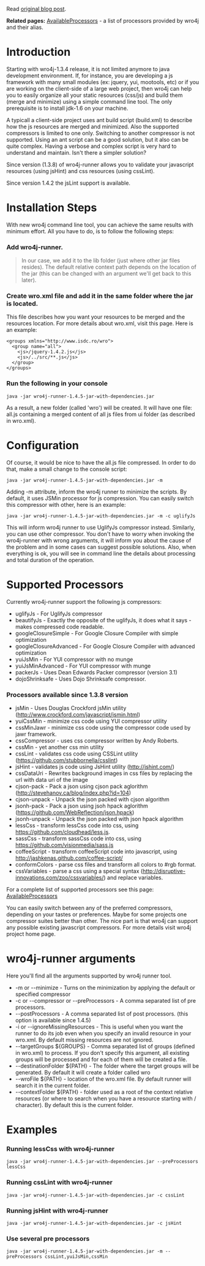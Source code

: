 Read [original blog post](http://web-resource-optimization.blogspot.com/2011/02/simple-client-side-build-system-with.html).

**Related pages:**
[AvailableProcessors](AvailableProcessors.md) - a list of processors provided by wro4j and their alias.

# Introduction #
Starting with wro4j-1.3.4 release, it is not limited anymore to java development environment. If, for instance, you are developing a js framework with many small modules (ex: jquery, yui, mootools, etc) or if you are working on the client-side of a large web project, then wro4j can help you to easily organize all your static resources (css/js) and build them (merge and minimize) using a simple command line tool. The only prerequisite is to install jdk-1.6 on your machine.

A typicall a client-side project uses ant build script (build.xml) to describe how the js resources are merged and minimized. Also the supported compressors is limited to one only. Switching to another compressor is not supported. Using an ant script can be a good solution, but it also can be quite complex. Having a verbose and complex script is very hard to understand and maintain. Isn't there a simpler solution?

Since version (1.3.8) of wro4j-runner allows you to validate your javascript resources (using jsHint) and css resources (using cssLint).

Since version 1.4.2 the jsLint support is available.

# Installation Steps #
With new wro4j command line tool, you can achieve the same results with minimum effort. All you have to do, is to follow the following steps:

### Add wro4j-runner. ###
> In our case, we add it to the lib folder (just where other jar files resides). The default relative context path depends on the location of the jar (this can be changed with an argument we'll get back to this later).
### Create wro.xml file and add it in the same folder where the jar is located. ###
This file describes how you want your resources to be merged and the resources location. For more details about wro.xml, visit this page. Here is an example:
```
<groups xmlns="http://www.isdc.ro/wro">
  <group name="all">
    <js>/jquery-1.4.2.js</js>
    <js>/../src/**.js</js> 
  </group>
</groups>
```
### Run the following in your console ###
```
java -jar wro4j-runner-1.4.5-jar-with-dependencies.jar
```
As a result, a new folder (called 'wro') will be created. It will have one file: all.js containing a merged content of all js files from ui folder (as described in wro.xml).

# Configuration #
Of course, it would be nice to have the all.js file compressed. In order to do that, make a small change to the console script:
```
java -jar wro4j-runner-1.4.5-jar-with-dependencies.jar -m
```
Adding -m attribute, inform the wro4j runner to minimize the scripts. By default, it uses JSMin processor for js compression. You can easily switch this compressor with other, here is an example:
```
java -jar wro4j-runner-1.4.5-jar-with-dependencies.jar -m -c uglifyJs
```
This will inform wro4j runner to use UglifyJs compressor instead. Similarly, you can use other compressor.
You don't have to worry when invoking the wro4j-runner with wrong arguments, it will inform you about the cause of the problem and in some cases can suggest possible solutions. Also, when everything is ok, you will see in command line the details about processing and total duration of the operation.

# Supported Processors #
Currently wro4j-runner support the following js compressors:
  * uglifyJs - For UglifyJs compressor
  * beautifyJs - Exactly the opposite of the uglifyJs, it does what it says - makes compressed code readable.
  * googleClosureSimple - For Google Closure Compiler with simple optimization
  * googleClosureAdvanced - For Google Closure Compiler with advanced optimization
  * yuiJsMin - For YUI compressor with no munge
  * yuiJsMinAdvanced - For YUI compressor with munge
  * packerJs - Uses Dean Edwards Packer compressor (version 3.1)
  * dojoShrinksafe - Uses Dojo Shrinksafe compressor.
### Processors available since 1.3.8 version ###
  * jsMin - Uses Douglas Crockford jsMin utility (http://www.crockford.com/javascript/jsmin.html)
  * yuiCssMin - minimize css code using YUI compressor utility
  * cssMinJawr - minimize css code using the compressor code used by jawr framework.
  * cssCompressor - uses css compressor written by Andy Roberts.
  * cssMin - yet another css min utility
  * cssLint - validates css code using CSSLint utility (https://github.com/stubbornella/csslint)
  * jsHint - validates js code using JsHint utility (http://jshint.com/)
  * cssDataUri - Rewrites background images in css files by replacing the url with data uri of the image
  * cjson-pack - Pack a json using cjson pack aglorithm (http://stevehanov.ca/blog/index.php?id=104)
  * cjson-unpack - Unpack the json packed with cjson algorithm
  * jsonh-pack - Pack a json using jsoh hpack aglorithm (https://github.com/WebReflection/json.hpack)
  * jsonh-unpack - Unpack the json packed with json hpack algorithm
  * lessCss - transform lessCss code into css, using https://github.com/cloudhead/less.js.
  * sassCss - transform sassCss code into css, using https://github.com/visionmedia/sass.js
  * coffeeScript - transform coffeeScript code into javascript, using http://jashkenas.github.com/coffee-script/
  * conformColors - parse css files and transform all colors to #rgb format.
  * cssVariables - parse a css using a special syntax (http://disruptive-innovations.com/zoo/cssvariables/) and replace variables.

For a complete list of supported processors see this page: [AvailableProcessors](AvailableProcessors.md)

You can easily switch between any of the preferred compressors, depending on your tastes or preferences. Maybe for some projects one compressor suites better than other. The nice part is that wro4j can support any possible existing javascript compressors. For more details visit wro4j project home page.

# wro4j-runner arguments #
Here you'll find all the arguments supported by wro4j runner tool.

  * -m or --minimize - Turns on the minimization by applying the default or specified compressor
  * -c or --compressor or --preProcessors - A comma separated list of pre processors.
  * --postProcessors - A comma separated list of post processors. (this option is available since 1.4.5)
  * -i or --ignoreMissingResources - This is useful when you want the runner to do its job even when you specify an invalid resource in your wro.xml. By default missing resources are not ignored.
  * --targetGroups ${GROUPS} - Comma separated list of groups (defined in wro.xml) to process. If you don't specify this argument, all existing groups will be processed and for each of them will be created a file.
  * --destinationFolder ${PATH} - The folder where the target groups will be generated. By default it will create a folder called wro
  * --wroFile ${PATH} - location of the wro.xml file. By default runner will search it in the current folder.
  * --contextFolder ${PATH} - folder used as a root of the context relative resources (or where to search when you have a resource starting with / character). By default this is the current folder.

# Examples #
### Running lessCss with wro4j-runner ###
```
java -jar wro4j-runner-1.4.5-jar-with-dependencies.jar --preProcessors lessCss
```
### Running cssLint with wro4j-runner ###
```
java -jar wro4j-runner-1.4.5-jar-with-dependencies.jar -c cssLint
```
### Running jsHint with wro4j-runner ###
```
java -jar wro4j-runner-1.4.5-jar-with-dependencies.jar -c jsHint
```

### Use several pre processors ###
```
java -jar wro4j-runner-1.4.5-jar-with-dependencies.jar -m --preProcessors cssLint,yuiJsMin,cssMin 
```